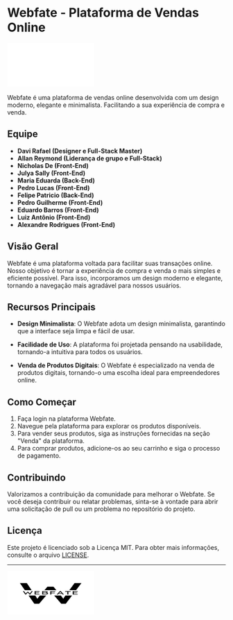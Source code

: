 # Webfate - Plataforma de Vendas Online

<img src="Home/Assets/semtitulo.png" alt="Texto Alternativo" width="200" height="100">

Webfate é uma plataforma de vendas online desenvolvida com um design moderno, elegante e minimalista. Facilitando a sua experiência de compra e venda.

## Equipe

- **Davi Rafael (Designer e Full-Stack Master)**
- **Allan Reymond (Liderança de grupo e Full-Stack)**
- **Nicholas De (Front-End)**
- **Julya Sally (Front-End)**
- **Maria Eduarda (Back-End)**
- **Pedro Lucas (Front-End)**
- **Felipe Patricio (Back-End)**
- **Pedro Guilherme (Front-End)**
- **Eduardo Barros (Front-End)**
- **Luiz Antônio (Front-End)**
- **Alexandre Rodrigues (Front-End)**

## Visão Geral

Webfate é uma plataforma voltada para facilitar suas transações online. Nosso objetivo é tornar a experiência de compra e venda o mais simples e eficiente possível. Para isso, incorporamos um design moderno e elegante, tornando a navegação mais agradável para nossos usuários.

## Recursos Principais

- **Design Minimalista**: O Webfate adota um design minimalista, garantindo que a interface seja limpa e fácil de usar.

- **Facilidade de Uso**: A plataforma foi projetada pensando na usabilidade, tornando-a intuitiva para todos os usuários.

- **Venda de Produtos Digitais**: O Webfate é especializado na venda de produtos digitais, tornando-o uma escolha ideal para empreendedores online.

## Como Começar

1. Faça login na plataforma Webfate.
2. Navegue pela plataforma para explorar os produtos disponíveis.
3. Para vender seus produtos, siga as instruções fornecidas na seção "Venda" da plataforma.
4. Para comprar produtos, adicione-os ao seu carrinho e siga o processo de pagamento.

## Contribuindo

Valorizamos a contribuição da comunidade para melhorar o Webfate. Se você deseja contribuir ou relatar problemas, sinta-se à vontade para abrir uma solicitação de pull ou um problema no repositório do projeto.

## Licença

Este projeto é licenciado sob a Licença MIT. Para obter mais informações, consulte o arquivo [LICENSE](LICENSE).

---

<img src="Home/Assets/W.png" alt="Texto Alternativo" width="200" height="100">
